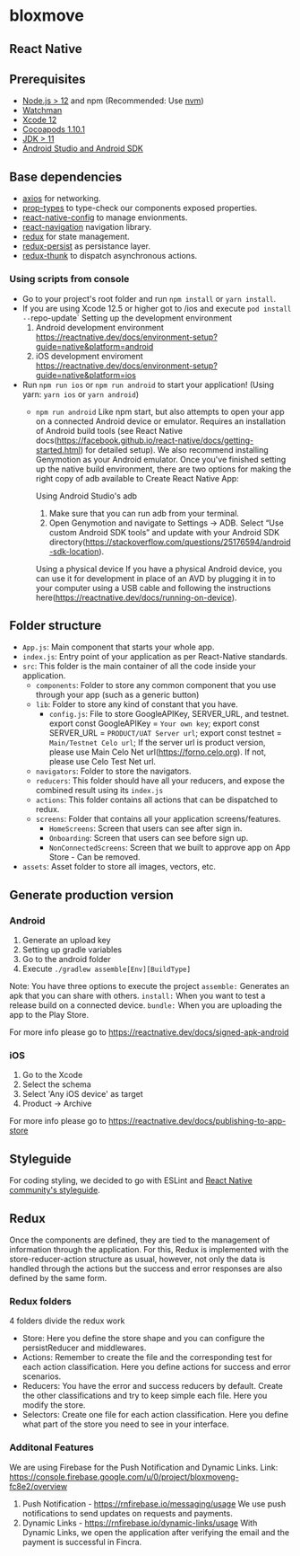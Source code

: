 # bloxmove
## React Native

## Prerequisites

- [Node.js > 12](https://nodejs.org) and npm (Recommended: Use [nvm](https://github.com/nvm-sh/nvm))
- [Watchman](https://facebook.github.io/watchman)
- [Xcode 12](https://developer.apple.com/xcode)
- [Cocoapods 1.10.1](https://cocoapods.org)
- [JDK > 11](https://www.oracle.com/java/technologies/javase-jdk11-downloads.html)
- [Android Studio and Android SDK](https://developer.android.com/studio)

## Base dependencies

- [axios](https://github.com/axios/axios) for networking.
- [prop-types](https://github.com/facebook/prop-types) to type-check our components exposed properties.
- [react-native-config](https://github.com/luggit/react-native-config) to manage envionments.
- [react-navigation](https://reactnavigation.org/) navigation library.
- [redux](https://redux.js.org/) for state management.
- [redux-persist](https://github.com/rt2zz/redux-persist) as persistance layer.
- [redux-thunk](https://github.com/gaearon/redux-thunk) to dispatch asynchronous actions.

### Using scripts from console

- Go to your project's root folder and run `npm install` or `yarn install`.
- If you are using Xcode 12.5 or higher got to /ios and execute `pod install --`repo-update`
  Setting up the development environment
  1. Android development environment
    https://reactnative.dev/docs/environment-setup?guide=native&platform=android
  2. iOS development enviroment
    https://reactnative.dev/docs/environment-setup?guide=native&platform=ios
- Run `npm run ios` or `npm run android` to start your application!
  (Using yarn: `yarn ios` or `yarn android`)
  - `npm run android`
    Like npm start, but also attempts to open your app on a connected Android device or emulator. Requires an installation of Android build tools (see React Native docs(https://facebook.github.io/react-native/docs/getting-started.html) for detailed setup). We also recommend installing Genymotion as your Android emulator. Once you've finished setting up the native build environment, there are two options for making the right copy of adb available to Create React Native App:

    Using Android Studio's adb
      1. Make sure that you can run adb from your terminal.
      2. Open Genymotion and navigate to Settings -> ADB. Select “Use custom Android SDK tools” and update with your Android SDK directory(https://stackoverflow.com/questions/25176594/android-sdk-location).
      
    Using a physical device
      If you have a physical Android device, you can use it for development in place of an AVD by plugging it in to your computer using a USB cable and following the instructions here(https://reactnative.dev/docs/running-on-device).


## Folder structure

- `App.js`: Main component that starts your whole app.
- `index.js`: Entry point of your application as per React-Native standards.
- `src`: This folder is the main container of all the code inside your application.
  - `components`: Folder to store any common component that you use through your app (such as a generic button)
  - `lib`: Folder to store any kind of constant that you have.
    - `config.js`: File to store GoogleAPIKey, SERVER_URL, and testnet.
      export const GoogleAPIKey = `Your own key`;
      export const SERVER_URL = `PRODUCT/UAT Server url`;
      export const testnet = `Main/Testnet Celo url`;
        If the server url is product version, please use Main Celo Net url(https://forno.celo.org).
        If not, please use Celo Test Net url.
  - `navigators`: Folder to store the navigators.
  - `reducers`: This folder should have all your reducers, and expose the combined result using its `index.js`
  - `actions`: This folder contains all actions that can be dispatched to redux.
  - `screens`: Folder that contains all your application screens/features.
    - `HomeScreens`: Screen that users can see after sign in.
    - `Onboarding`: Screen that users can see before sign up.
    - `NonConnectedScreens`: Screen that we built to approve app on App Store - Can be removed.
- `assets`: Asset folder to store all images, vectors, etc.

## Generate production version

### Android

1. Generate an upload key
2. Setting up gradle variables
3. Go to the android folder
4. Execute `./gradlew assemble[Env][BuildType]`

Note: You have three options to execute the project
`assemble:` Generates an apk that you can share with others.
`install:` When you want to test a release build on a connected device.
`bundle:` When you are uploading the app to the Play Store.

For more info please go to https://reactnative.dev/docs/signed-apk-android

### iOS

1. Go to the Xcode
2. Select the schema
3. Select 'Any iOS device' as target
4. Product -> Archive

For more info please go to https://reactnative.dev/docs/publishing-to-app-store

## Styleguide

For coding styling, we decided to go with ESLint and [React Native community's styleguide](https://github.com/facebook/react-native/tree/master/packages/eslint-config-react-native-community#readme).

## Redux

Once the components are defined, they are tied to the management of information through the application. For this, Redux is implemented with the store-reducer-action structure as usual, however, not only the data is handled through the actions but the success and error responses are also defined by the same form.

### Redux folders

4 folders divide the redux work

- Store: Here you define the store shape and you can configure the persistReducer and middlewares.
- Actions: Remember to create the file and the corresponding test for each action classification. Here you define actions for success and error scenarios.
- Reducers: You have the error and success reducers by default. Create the other classifications and try to keep simple each file. Here you modify the store.
- Selectors: Create one file for each action classification. Here you define what part of the store you need to see in your interface.

### Additonal Features

We are using Firebase for the Push Notification and Dynamic Links.
Link: https://console.firebase.google.com/u/0/project/bloxmoveng-fc8e2/overview

1. Push Notification - https://rnfirebase.io/messaging/usage
  We use push notifications to send updates on requests and payments.
2. Dynamic Links - https://rnfirebase.io/dynamic-links/usage
  With Dynamic Links, we open the application after verifying the email and the payment is successful in Fincra.
